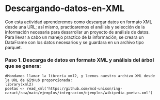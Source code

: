 # Descargando-datos-en-XML
Con esta actividad aprenderemos como descargar datos en formato XML desde una URL; así mismo, practicaremos el análisis y selección de la información necesaria para desarrollar un proyecto de análisis de datos.  
Para llevar a cabo un manejo practico de la información, se creara un DataFrame con los datos necesarios y se guardara en un archivo tipo parquet. 

### Paso 1. Descarga de datos en formato XML y análisis del árbol que se genera:
```{r}
#Mandamos llamar la librería xml2, y leemos nuestro archivo XML desde la URL de GitHub proporcionada: 
library(xml2)
poetas <- read_xml('https://github.com/mcd-unison/ing-caract/raw/main/ejemplos/integracion/ejemplos/wikipedia-poetas.xml')
```

